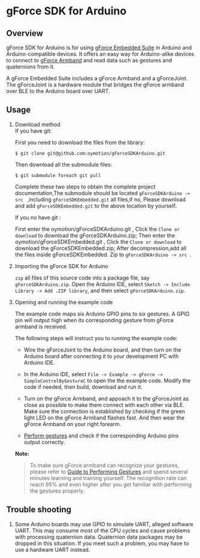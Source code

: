 # gForce SDK for Arduino

## Overview
gForce SDK for Arduino is for using [gForce Embedded Suite][gForceEmbeddedSuite] 
in Arduino and Arduino-compatible devices. It offers an easy way for 
Arduino-alike devices to connect to [gForce Armband][gForceArmband] and read 
data such as gestures and quaternions from it.

A gForce Embedded Suite includes a gForce Armband and a gForceJoint. 
The gForceJoint is a hardware module that bridges the gForce armband over BLE 
to the Arduino board over UART.

## Usage  
1. Download method  
	If you have git:  
	
	First you need to download the files from the library:  
	
	`$ git clone git@github.com:oymotion/gForceSDKArduino.git`  
	
	Then download all the submodule files:  
	
	`$ git submodule foreach git pull`  
	
	Complete these two steps to obtain the complete project documentation,The submodule should be located 
	`gForceSDKArduino -> src ` ,including ` gForceSDKEmbedded.git ` all files,if no,
	Please download and add ` gForceSDKEmbedded.git ` to the above location  by yourself.  
	
	If you no have git :  
	
	First enter the oymotion/gForceSDKArduino.git , Click the ` Clone or download ` to download the  gForceSDKArduino.zip;
	Then enter the oymotion/gForceSDKEmbedded.git , Click the ` Clone or download ` to download the  gForceSDKEmbedded.zip;
	After decompression,add all the files inside gForceSDKEmbedded. Zip to `gForceSDKArduino -> src `.  

2. Importing the gForce SDK for Arduino

    `zip` all files of this source code into a package file, say `gForceSDKArduino.zip`.
    Open the Arduino IDE, select `Sketch -> Include Library -> Add .ZIP library`,
    and then select `gForceSDKArduino.zip`.

3. Opening and running the example code

    The example code maps six Arduino GPIO pins to six gestures. A GPIO pin
    will output high when its corresponding gesture from gForce armband is
    received.

    The following steps will instruct you to running the example code:

    * Wire the gForceJoint to the Arduino board, and then turn on the Arduino 
      board after connecting it to your development PC with Arduino IDE.

    * In the Arduino IDE, select `File -> Example -> gForce -> SimpleControlByGestureC`
      to open the the example code. Modify the code if needed, then build,
      download and run it.

    * Turn on the gForce Armband, and appoach it to the gForceJoint as close as 
      possible to make them connect with each other via BLE. Make sure the 
      connection is established by checking if the green light LED on the 
      gForce Armband flashes fast. And then wear the gForce Armband on your 
      right forearm.

    * [Perform gestures][GuideToPerformingGestures] and check if the corresponding 
      Arduino pins output correctly.

    **Note:**
    > To make sure gForce armband can recognize your gestures, please refer to
    > [Guide to Performing Gestures][GuideToPerformingGestures]
    > and spend several minutes learning and training yourself. The recognition
    > rate can reach 95% and even higher after you get familiar with performing 
    > the gestures properly.

## Trouble shooting
1. Some Arduino boards may use GPIO to simulate UART, alleged software UART.
   This may consume most of the CPU cycles and cause problems with processing
   quaternion data. Quaternion data packages may be dropped in this situation.
   If you meet such a problem,  you may have to use a hardware UART instead.

[gForceEmbeddedSuite]: https://oymotion.github.io/doc/gForce100EmbeddedSuiteUserGuide/
[gForceArmband]: https://oymotion.github.io/doc/gForce100UserGuide/
[GuideToPerformingGestures]: https://www.youtube.com/watch?v=wBsYJf0wrkk  
